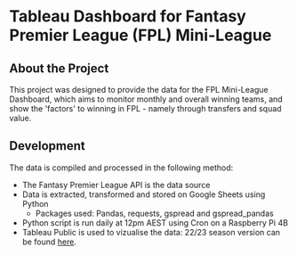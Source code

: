 # Tableau Dashboard for Fantasy Premier League (FPL) Mini-League
## About the Project
This project was designed to provide the data for the FPL Mini-League Dashboard, which aims to monitor monthly and overall winning teams, and show the 'factors' to winning in FPL - namely through transfers and squad value.

## Development
The data is compiled and processed in the following method:
- The Fantasy Premier League API is the data source
- Data is extracted, transformed and stored on Google Sheets using Python
  - Packages used: Pandas, requests, gspread and gspread_pandas
- Python script is run daily at 12pm AEST using Cron on a Raspberry Pi 4B
- Tableau Public is used to vizualise the data: 22/23 season version can be found [here](https://public.tableau.com/views/FPLMini-LeagueStatistics2223/Overview?:language=en-GB&:display_count=n&:origin=viz_share_link).
